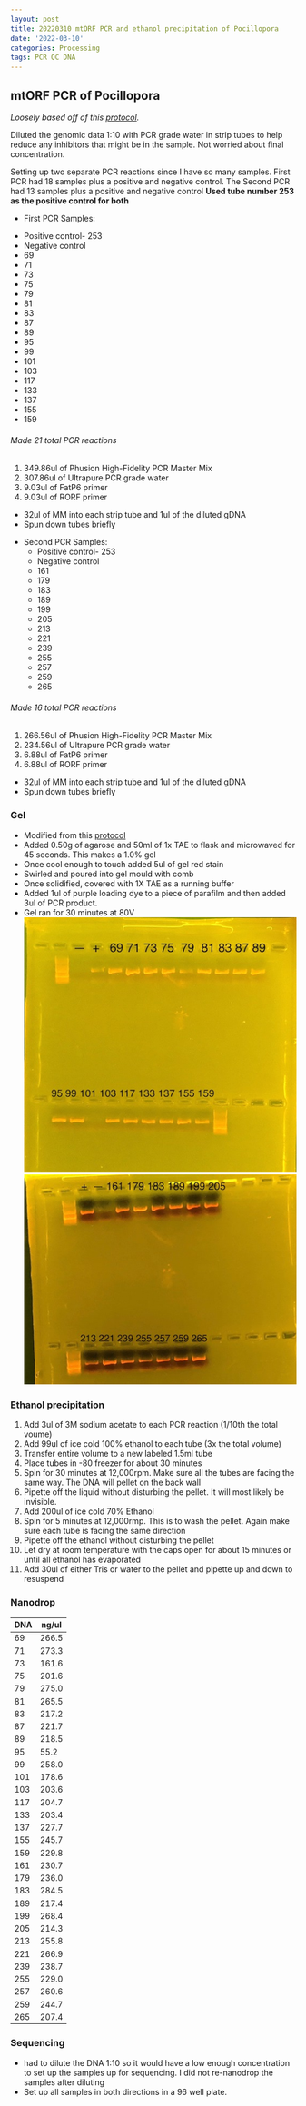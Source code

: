 ```yaml
---
layout: post
title: 20220310 mtORF PCR and ethanol precipitation of Pocillopora
date: '2022-03-10'
categories: Processing
tags: PCR QC DNA
---
```


## mtORF PCR of Pocillopora
*Loosely based off of this [protocol](https://meschedl.github.io/MESPutnam_Open_Lab_Notebook/mtORF-protocol/).*

Diluted the genomic data 1:10 with PCR grade water in strip tubes to help reduce any inhibitors that might be in the sample. Not worried about final concentration.

Setting up two separate PCR reactions since I have so many samples.
First PCR had 18 samples plus a positive and negative control. The Second PCR had 13 samples plus a positive and negative control
**Used tube number 253 as the positive control for both**

 - First PCR Samples:
  * Positive control- 253
  * Negative control
  * 69
  * 71
  * 73
  * 75
  * 79
  * 81
  * 83
  * 87
  * 89
  * 95
  * 99
  * 101
  * 103
  * 117
  * 133
  * 137
  * 155
  * 159

###### Made 21 total PCR reactions
  1. 349.86ul of Phusion High-Fidelity PCR Master Mix
  2. 307.86ul of Ultrapure PCR grade water
  3. 9.03ul of FatP6 primer
  4. 9.03ul of RORF primer

  * 32ul of MM into each strip tube and 1ul of the diluted gDNA
  * Spun down tubes briefly


 - Second PCR Samples:
    * Positive control- 253
    * Negative control
    * 161
    * 179
    * 183
    * 189
    * 199
    * 205
    * 213
    * 221
    * 239
    * 255
    * 257
    * 259
    * 265


###### Made 16 total PCR reactions
  1. 266.56ul of Phusion High-Fidelity PCR Master Mix
  2. 234.56ul of Ultrapure PCR grade water
  3. 6.88ul of FatP6 primer
  4. 6.88ul of RORF primer

  * 32ul of MM into each strip tube and 1ul of the diluted gDNA
  * Spun down tubes briefly

### Gel

- Modified from this [protocol](https://meschedl.github.io/MESPutnam_Open_Lab_Notebook/Gel-Protocol/)
- Added 0.50g of agarose and 50ml of 1x TAE to flask and microwaved for 45 seconds. This makes a 1.0% gel
- Once cool enough to touch added 5ul of gel red stain
- Swirled and poured into gel mould with comb
- Once solidified, covered with 1X TAE as a running buffer
- Added 1ul of purple loading dye to a piece of parafilm and then added 3ul of PCR product.
- Gel ran for 30 minutes at 80V
 ![20220310_gel.jpg](https://github.com/Kterpis/Putnam_Lab_Notebook/blob/master/images/gels/20220310_gel.jpg?raw=true)
  ![20220310_gel2.jpg](https://github.com/Kterpis/Putnam_Lab_Notebook/blob/master/images/gels/20220310_gel2.jpg?raw=true)

### Ethanol precipitation
1. Add 3ul of 3M sodium acetate to each PCR reaction (1/10th the total voume)
2. Add 99ul of ice cold 100% ethanol to each tube (3x the total volume)
3. Transfer entire volume to a new labeled 1.5ml tube
4. Place tubes in -80 freezer for about 30 minutes
5. Spin for 30 minutes at 12,000rpm. Make sure all the tubes are facing the same way. The DNA will pellet on the back wall
6. Pipette off the liquid without disturbing the pellet. It will most likely be invisible.
7. Add 200ul of ice cold 70% Ethanol
8. Spin for 5 minutes at 12,000rmp. This is to wash the pellet. Again make sure each tube is facing the same direction
9. Pipette off the ethanol without disturbing the pellet
10. Let dry at room temperature with the caps open for about 15 minutes or until all ethanol has evaporated
11. Add 30ul of either Tris or water to the pellet and pipette up and down to resuspend

### Nanodrop

| DNA | ng/ul |
|-------------	|------------	|
|69 | 266.5|
|71 | 273.3|
|73 | 161.6|
|75 |201.6|
|79 | 275.0|
|81 | 265.5|
|83 | 217.2|
|87 | 221.7|
|89 | 218.5|
|95 | 55.2|
|99 |258.0|
|101 | 178.6|
|103 | 203.6|
|117 | 204.7|
|133 | 203.4|
|137 |227.7|
|155 | 245.7|
|159 | 229.8|
|161 | 230.7|
|179 | 236.0|
|183 | 284.5|
|189 | 217.4|
|199 | 268.4|
|205 | 214.3|
|213 |255.8|
|221 | 266.9|
|239 | 238.7|
|255 | 229.0|
|257 | 260.6|
|259 | 244.7|
|265 |207.4|


### Sequencing
  - had to dilute the DNA 1:10 so it would have a low enough concentration to set up the samples up for sequencing. I did not re-nanodrop the samples after diluting
  - Set up all samples in both directions in a 96 well plate.
